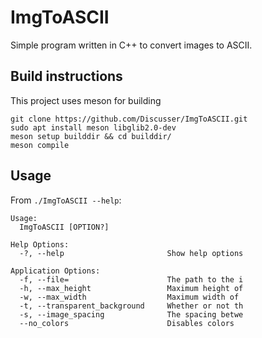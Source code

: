 # ImgToASCII
Simple program written in C++ to convert images to ASCII.
## Build instructions
This project uses meson for building
```
git clone https://github.com/Discusser/ImgToASCII.git
sudo apt install meson libglib2.0-dev
meson setup builddir && cd builddir/
meson compile
```
## Usage
From `./ImgToASCII --help`:
```
Usage:
  ImgToASCII [OPTION?]

Help Options:
  -?, --help                       Show help options

Application Options:
  -f, --file=                      The path to the i
  -h, --max_height                 Maximum height of
  -w, --max_width                  Maximum width of 
  -t, --transparent_background     Whether or not th
  -s, --image_spacing              The spacing betwe
  --no_colors                      Disables colors
```
